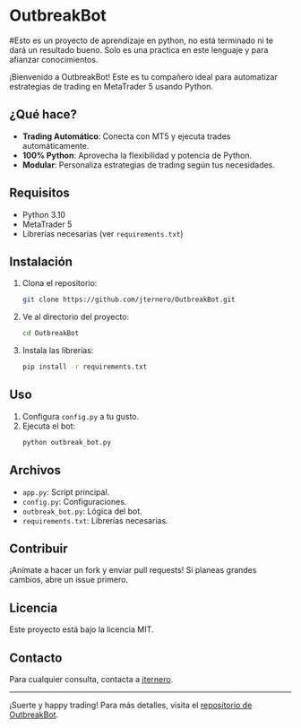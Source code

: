 # OutbreakBot
#Esto es un proyecto de aprendizaje en python, no está terminado ni te dará un resultado bueno. Solo es una practica en este lenguaje y para afianzar conocimientos.

¡Bienvenido a OutbreakBot! Este es tu compañero ideal para automatizar estrategias de trading en MetaTrader 5 usando Python.

## ¿Qué hace?

- **Trading Automático**: Conecta con MT5 y ejecuta trades automáticamente.
- **100% Python**: Aprovecha la flexibilidad y potencia de Python.
- **Modular**: Personaliza estrategias de trading según tus necesidades.

## Requisitos

- Python 3.10
- MetaTrader 5
- Librerías necesarias (ver `requirements.txt`)

## Instalación

1. Clona el repositorio:
    ```sh
    git clone https://github.com/jternero/OutbreakBot.git
    ```
2. Ve al directorio del proyecto:
    ```sh
    cd OutbreakBot
    ```
3. Instala las librerías:
    ```sh
    pip install -r requirements.txt
    ```

## Uso

1. Configura `config.py` a tu gusto.
2. Ejecuta el bot:
    ```sh
    python outbreak_bot.py
    ```

## Archivos

- `app.py`: Script principal.
- `config.py`: Configuraciones.
- `outbreak_bot.py`: Lógica del bot.
- `requirements.txt`: Librerías necesarias.

## Contribuir

¡Anímate a hacer un fork y enviar pull requests! Si planeas grandes cambios, abre un issue primero.

## Licencia

Este proyecto está bajo la licencia MIT.

## Contacto

Para cualquier consulta, contacta a [jternero](https://github.com/jternero).

---

¡Suerte y happy trading! Para más detalles, visita el [repositorio de OutbreakBot](https://github.com/jternero/OutbreakBot).
